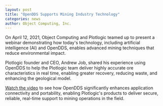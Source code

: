 ```yaml
---
layout: post
title: "OpenDDS Supports Mining Industry Technology"
categories: news
author: Object Computing, Inc.
---
```


On April 12, 2021, Object Computing and Plotlogic teamed up to present a webinar demonstrating how today's technology, including artificial intelligence (AI) and OpenDDS, enables advanced mining techniques that reduce environmental impact.

Plotlogic founder and CEO, Andrew Job, shared his experience using OpenDDS to help the Plotlogic team deliver highly accurate ore characteristics in real time, enabling greater recovery, reducing waste, and enhancing the geological model.

[Watch the video](https://objectcomputing.com/case-studies/plotlogic-reimagines-precision-mining-with-opendds) to see how OpenDDS significantly enhances application connectivity and portability, enabling Plotlogic's products to deliver secure, reliable, real-time support to mining operations in the field.
